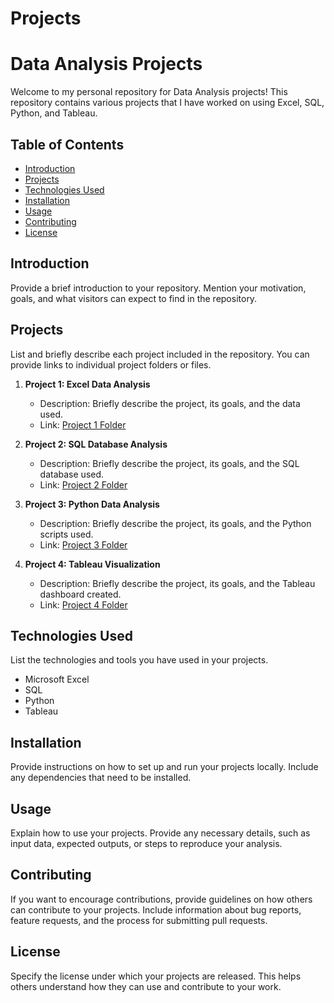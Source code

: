 # Projects

# Data Analysis Projects

Welcome to my personal repository for Data Analysis projects! This repository contains various projects that I have worked on using Excel, SQL, Python, and Tableau.

## Table of Contents
- [Introduction](#introduction)
- [Projects](#projects)
- [Technologies Used](#technologies-used)
- [Installation](#installation)
- [Usage](#usage)
- [Contributing](#contributing)
- [License](#license)

## Introduction
Provide a brief introduction to your repository. Mention your motivation, goals, and what visitors can expect to find in the repository.

## Projects
List and briefly describe each project included in the repository. You can provide links to individual project folders or files.

1. **Project 1: Excel Data Analysis**
   - Description: Briefly describe the project, its goals, and the data used.
   - Link: [Project 1 Folder](/projects/project1_excel_analysis)

2. **Project 2: SQL Database Analysis**
   - Description: Briefly describe the project, its goals, and the SQL database used.
   - Link: [Project 2 Folder](/projects/project2_sql_analysis)

3. **Project 3: Python Data Analysis**
   - Description: Briefly describe the project, its goals, and the Python scripts used.
   - Link: [Project 3 Folder](/projects/project3_python_analysis)

4. **Project 4: Tableau Visualization**
   - Description: Briefly describe the project, its goals, and the Tableau dashboard created.
   - Link: [Project 4 Folder](/projects/project4_tableau_visualization)

## Technologies Used
List the technologies and tools you have used in your projects.

- Microsoft Excel
- SQL
- Python
- Tableau

## Installation
Provide instructions on how to set up and run your projects locally. Include any dependencies that need to be installed.

## Usage
Explain how to use your projects. Provide any necessary details, such as input data, expected outputs, or steps to reproduce your analysis.

## Contributing
If you want to encourage contributions, provide guidelines on how others can contribute to your projects. Include information about bug reports, feature requests, and the process for submitting pull requests.

## License
Specify the license under which your projects are released. This helps others understand how they can use and contribute to your work.

